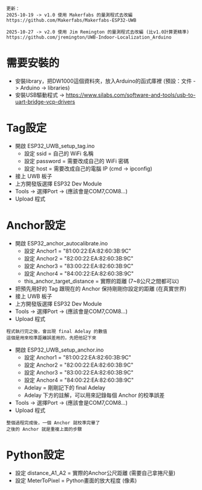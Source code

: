 ```
更新：
2025-10-19 -> v1.0 使用 Makerfabs 的量測程式去改編
https://github.com/Makerfabs/Makerfabs-ESP32-UWB

2025-10-27 -> v2.0 使用 Jim Remington 的量測程式去改編 (比v1.0計算更精準)
https://github.com/jremington/UWB-Indoor-Localization_Arduino
```

# 需要安裝的

- 安裝library，把DW1000這個資料夾，放入Arduino的函式庫裡 (預設：文件 -> Arduino -> libraries)
- 安裝USB驅動程式 -> https://www.silabs.com/software-and-tools/usb-to-uart-bridge-vcp-drivers

# Tag設定

- 開啟 ESP32_UWB_setup_tag.ino
   * 設定 ssid = 自己的 WiFi 名稱
   * 設定 password = 需要改成自己的 WiFi 密碼
   * 設定 host = 需要改成自己的電腦 IP (cmd -> ipconfig)
- 接上 UWB 板子
- 上方開發版選擇 ESP32 Dev Module
- Tools -> 選擇Port -> (應該會是COM7,COM8...)
- Upload 程式

# Anchor設定

- 開啟 ESP32_anchor_autocalibrate.ino
   * 設定 Anchor1 = "81:00:22:EA:82:60:3B:9C"
   * 設定 Anchor2 = "82:00:22:EA:82:60:3B:9C"
   * 設定 Anchor3 = "83:00:22:EA:82:60:3B:9C"
   * 設定 Anchor4 = "84:00:22:EA:82:60:3B:9C"
   * this_anchor_target_distance = 實際的距離 (7~8公尺之間都可以)
- 把預先用好的 Tag 跟現在的 Anchor 保持剛剛你設定的距離 (在真實世界)
- 接上 UWB 板子
- 上方開發版選擇 ESP32 Dev Module
- Tools -> 選擇Port -> (應該會是COM7,COM8...)
- Upload 程式

```
程式執行完之後，會出現 final Adelay 的數值
這個是用來校準距離誤差用的，先把他記下來
```

- 開啟 ESP32_UWB_setup_anchor.ino
   * 設定 Anchor1 = "81:00:22:EA:82:60:3B:9C"
   * 設定 Anchor2 = "82:00:22:EA:82:60:3B:9C"
   * 設定 Anchor3 = "83:00:22:EA:82:60:3B:9C"
   * 設定 Anchor4 = "84:00:22:EA:82:60:3B:9C"
   * Adelay = 剛剛記下的 final Adelay
   * Adelay 下方的註解，可以用來記錄每個 Anchor 的校準誤差
- Tools -> 選擇Port -> (應該會是COM7,COM8...)
- Upload 程式

```
整個過程完成後，一個 Anchor 就校準完畢了
之後的 Anchor 就是重複上面的步驟
```

# Python設定

- 設定 distance_A1_A2 = 實際的Anchor公尺距離 (需要自己拿捲尺量)
- 設定 MeterToPixel = Python畫面的放大程度 (像素)
